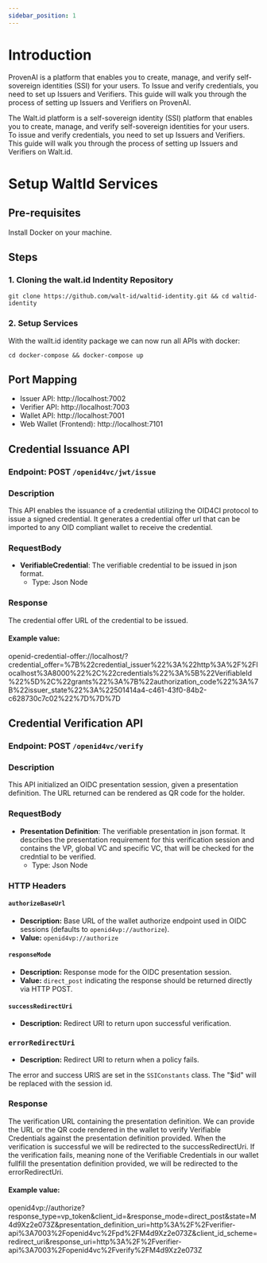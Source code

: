 ```yaml
---
sidebar_position: 1
---
```


# Introduction
ProvenAI is a platform that enables you to create, manage, and verify self-sovereign identities (SSI) for your users.
To Issue and verify credentials, you need to set up Issuers and Verifiers. This guide will walk you through the process of setting up Issuers and Verifiers on ProvenAI.

The Walt.id platform is a self-sovereign identity (SSI) platform that enables you to create, manage, and verify self-sovereign identities for your users. To issue and verify credentials, you need to set up Issuers and Verifiers. 
This guide will walk you through the process of setting up Issuers and Verifiers on Walt.id.


# Setup WaltId Services 

## Pre-requisites
Install Docker on your machine.
## Steps
### 1. Cloning the walt.id Indentity Repository

```
git clone https://github.com/walt-id/waltid-identity.git && cd waltid-identity
```

### 2. Setup Services
With the wallt.id identity package we can now run all APIs with docker:

```
cd docker-compose && docker-compose up
```
## Port Mapping
- Issuer API: http://localhost:7002
- Verifier API: http://localhost:7003
- Wallet API: http://localhost:7001
- Web Wallet (Frontend): http://localhost:7101

## Credential Issuance API
### Endpoint: POST `/openid4vc/jwt/issue`

### Description
This API enables the issuance of a credential utilizing the OID4CI protocol to issue a signed credential. It generates a credential offer url that can be imported to any OID compliant wallet to receive the credential.

### RequestBody
- **VerifiableCredential**: The verifiable credential to be issued in json format.
  - Type: Json Node

### Response
The credential offer URL of the credential to be issued.
#### Example value: 
openid-credential-offer://localhost/?credential_offer=%7B%22credential_issuer%22%3A%22http%3A%2F%2Flocalhost%3A8000%22%2C%22credentials%22%3A%5B%22VerifiableId%22%5D%2C%22grants%22%3A%7B%22authorization_code%22%3A%7B%22issuer_state%22%3A%22501414a4-c461-43f0-84b2-c628730c7c02%22%7D%7D%7D

## Credential Verification API
### Endpoint: POST `/openid4vc/verify`

### Description
This API initialized an OIDC presentation session, given a presentation definition. The URL returned can be rendered as QR code for the holder.

### RequestBody
- **Presentation Definition**: The verifiable presentation in json format.  It describes the presentation requirement for this verification session and contains the VP, global VC and specific VC, that will be checked for the credntial to be verified.
  - Type: Json Node

### HTTP Headers

#### `authorizeBaseUrl`

- **Description:** Base URL of the wallet authorize endpoint used in OIDC sessions (defaults to `openid4vp://authorize`).
- **Value:** `openid4vp://authorize`

#### `responseMode`

- **Description:** Response mode for the OIDC presentation session.
- **Value:** `direct_post` indicating the response should be returned directly via HTTP POST.

#### `successRedirectUri`

- **Description:** Redirect URI to return upon successful verification.

### `errorRedirectUri`

- **Description:** Redirect URI to return when a policy fails.

The error and success URIS are set in the `SSIConstants` class. The "$id" will be replaced with the session id.

### Response
The verification URL containing the presentation definition. We can provide the URL or the QR code rendered in the wallet to verify Verifiable Credentials against the presentation definition provided. When the verification is successful we will be redirected to the successRedirectUri. If the verification fails, meaning none of the Verifiable Credentials in our wallet fullfill the presentation definition provided, we will be redirected to the errorRedirectUri.
#### Example value: 
openid4vp://authorize?response_type=vp_token&client_id=&response_mode=direct_post&state=M4d9Xz2e073Z&presentation_definition_uri=http%3A%2F%2Fverifier-api%3A7003%2Fopenid4vc%2Fpd%2FM4d9Xz2e073Z&client_id_scheme=redirect_uri&response_uri=http%3A%2F%2Fverifier-api%3A7003%2Fopenid4vc%2Fverify%2FM4d9Xz2e073Z